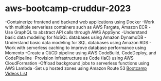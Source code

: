 # aws-bootcamp-cruddur-2023
-Containerize frontend and backend web applications using Docker
-Work with multiple serverless containers such as AWS Fargate, Amazon ECR
-Use GraphQL to abstract API calls through AWS AppSync
-Understand basic data modeling for NoSQL databases using Amazon DynamoDB
-Understand basic data modeling for SQL databases using Amazon RDS
-Work with serverless caching to improve database performance using Momento
-Create a CI/CD pipeline using AWS CodeBuild, CodeDeploy, and CodePipeline
-Provision Infrastructure as Code (IaC) using AWS CloudFormation
-Offload background jobs to serverless functions using AWS Lambda
-Set up hosted zones using Amazon Route 53
[Bootcamp Videos List](https://www.youtube.com/watch?v=8b8SvQHc4Pk&list=PLBfufR7vyJJ7k25byhRXJldB5AiwgNnWv)
